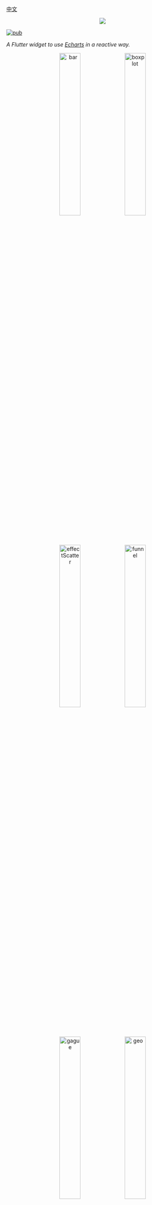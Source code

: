 [中文](https://github.com/entronad/flutter_echarts/blob/master/README_CN.md) 

<p align="center">
<img src="https://raw.githubusercontent.com/entronad/flutter_echarts/master/doc/logo.png" />
</p>

[![pub](https://img.shields.io/pub/v/flutter_echarts.svg)](https://pub.dev/packages/flutter_echarts)

*A Flutter widget to use [Echarts]((https://github.com/apache/incubator-echarts)) in a reactive way.* 

<div align="center">
<img src="https://user-images.githubusercontent.com/19553554/52197440-843a5200-289a-11e9-8601-3ce8d945b04a.gif" width="33%" height="33%" alt="bar"/>
<img src="https://user-images.githubusercontent.com/19553554/52360729-ad640980-2a77-11e9-84e2-feff7e11aea5.gif" width="33%" height="33%" alt="boxplot"/>
<img src="https://user-images.githubusercontent.com/19553554/52535290-4b611800-2d87-11e9-8bf2-b43a54a3bda8.png" width="33%" height="33%" alt="effectScatter"/>
<img src="https://user-images.githubusercontent.com/19553554/52332816-ac5eb800-2a36-11e9-8227-3538976f447d.gif" width="33%" height="33%" alt="funnel"/>
<img src="https://user-images.githubusercontent.com/19553554/52332988-0b243180-2a37-11e9-9db8-eb6b8c86a0de.png" width="33%" height="33%" alt="gague"/>
<img src="https://user-images.githubusercontent.com/19553554/52344575-133f9980-2a56-11e9-93e0-568e484936ce.gif" width="33%" height="33%" alt="geo"/>
<img src="https://user-images.githubusercontent.com/19553554/52727805-f7f20280-2ff0-11e9-91ab-cd99848e3127.gif" width="33%" height="33%" alt="graph"/>
<img src="https://user-images.githubusercontent.com/19553554/52345115-6534ef00-2a57-11e9-80cd-9cbfed252139.gif" width="33%" height="33%" alt="heatmap"/>
<img src="https://user-images.githubusercontent.com/19553554/52345490-4a16af00-2a58-11e9-9b43-7bbc86aa05b6.gif" width="33%" height="33%" alt="kline"/>
<img src="https://user-images.githubusercontent.com/19553554/52346064-b7770f80-2a59-11e9-9e03-6dae3a8c637d.gif" width="33%" height="33%" alt="line"/>
<img src="https://user-images.githubusercontent.com/19553554/52347117-248ba480-2a5c-11e9-8402-5a94054dca50.gif" width="33%" height="33%" alt="liquid"/>
<img src="https://user-images.githubusercontent.com/19553554/52347915-0a52c600-2a5e-11e9-8039-41268238576c.gif" width="33%" height="33%" alt="map"/>
<img src="https://user-images.githubusercontent.com/19553554/52535013-e48e2f80-2d83-11e9-8886-ac0d2122d6af.png" width="33%" height="33%" alt="parallel"/>
<img src="https://user-images.githubusercontent.com/19553554/52348202-bb596080-2a5e-11e9-84a7-60732be0743a.gif" width="33%" height="33%" alt="pie"/>
<img src="https://user-images.githubusercontent.com/19553554/52533994-932b7380-2d76-11e9-93b4-0de3132eb941.gif" width="33%" height="33%" alt="radar"/>
<img src="https://user-images.githubusercontent.com/19553554/52348431-420e3d80-2a5f-11e9-8cab-7b415592dc77.gif" width="33%" height="33%" alt="scatter"/>
<img src="https://user-images.githubusercontent.com/19553554/52348737-01fb8a80-2a60-11e9-94ac-dacbd7b58811.png" width="33%" height="33%" alt="wordCloud"/>
<img src="https://user-images.githubusercontent.com/19553554/52433989-4f075b80-2b49-11e9-9979-ef32c2d17c96.gif" width="33%" height="33%" alt="bar3D"/>
<img src="https://user-images.githubusercontent.com/19553554/52464826-4baab900-2bb7-11e9-8299-776f5ee43670.gif" width="33%" height="33%" alt="line3D"/>
<img src="https://user-images.githubusercontent.com/19553554/52802261-8d0cfe00-30ba-11e9-8ae7-ae0773770a59.gif" width="33%" height="33%" alt="sankey"/>
<img src="https://user-images.githubusercontent.com/19553554/52464647-aee81b80-2bb6-11e9-864e-c544392e523a.gif" width="33%" height="33%" alt="scatter3D"/>
<img src="https://user-images.githubusercontent.com/19553554/52465183-a55fb300-2bb8-11e9-8c10-4519c4e3f758.gif" width="33%" height="33%" alt="surface3D"/>
<img src="https://user-images.githubusercontent.com/19553554/52798246-7ebae400-30b2-11e9-8489-6c10339c3429.gif" width="33%" height="33%" alt="themeRiver"/>
<img src="https://user-images.githubusercontent.com/19553554/52349544-c2ce3900-2a61-11e9-82af-28aaaaae0d67.gif" width="33%" height="33%" alt="overlap"/>
</div>

# Features

**Reactive Updating**

The most exciting feature of Flutter widgets and React components is that the view could update reactively to the change of data. Thanks to Echarts' data driving architecture, flutter_echarts implemented a reactive way to connect chart with data. The chart will automatically re-render when the data in the `option` property changes.

**Two Way Communication**

The `onMessage` and `extraScript` properties provide a way to set event communication both from flutter to JavaScript or in controversy.

**Configurable Extensions**

Echarts has a lot of [extensions](https://echarts.apache.org/en/download-extension.html) . the `extensions` property allows you to inject the extension scripts as raw strings. In this way, you can copy these scripts to your source code, without concerning about the confusing assets dirs.

# Installing

Add this to your package's pubspec.yaml file:

```yaml
dependencies:
  flutter_echarts: #latest version
```

Now in your Dart code, you can use:

```dart
import 'package:flutter_echarts/flutter_echarts.dart';  
```

Details see [pub.dev](https://pub.dev/packages/flutter_echarts#-installing-tab-) .

# Usage

The flutter_echarts itself is very simple to use, just like a common statelessWidget:

> Details about the option is in the [Echarts docs](https://echarts.apache.org/en/option.html#title) or [Echarts examples](https://echarts.apache.org/examples/en/index.html) 

```
Container(
  child: Echarts(
  option: '''
    {
      xAxis: {
        type: 'category',
        data: ['Mon', 'Tue', 'Wed', 'Thu', 'Fri', 'Sat', 'Sun']
      },
      yAxis: {
        type: 'value'
      },
      series: [{
        data: [820, 932, 901, 934, 1290, 1330, 1320],
        type: 'line'
      }]
    }
  ''',
  ),
  width: 300,
  height: 250,
)
```

For an ios app, you need to add this entry to your Info.plist' `<dic>` tag:

```
<key>io.flutter.embedded_views_preview</key>
<string>YES</string>
```

A full example is here: [flutter_echarts_example](https://github.com/entronad/flutter_echarts/tree/master/example) .

# Widget Properties

**option**

*String*

*( required )*

The JavaScript Echarts Option for the chart as a string. The echarts is mainly configured by this property. You could use `jsonEncode()` function in dart:convert to convert data in Dart object form:

```
source: ${jsonEncode(_data1)},
```

Because JavaScript don't have `'''` , you can use this operator to reduce some escape operators for quotas:

```
Echarts(
  option: '''
  
    // option string
    
  ''',
),
```

**extraScript**

*String*

The JavaScript which will execute after the `Echarts.init()` and before any `chart.setOption()` . The widget has build a javascriptChennel named `Messager`, so you could use this identifier to send message from JavaScript to Flutter:

```
extraScript: '''
  chart.on('click', (params) => {
    if(params.componentType === 'series') {
  	  Messager.postMessage('anything');
    }
  });
''',
```

**onMessage**

*void Function(String)*

Function to handle the message sent by `Messager.postMessage()` in `extraScript` .

**extensions**

*List\<String\>*

List of strings that coyied from Echarts extensions, such as components, WebGL, languages, etc. You can download them [here](https://echarts.apache.org/en/download-extension.html) . Insert them as raw strings:

```
const liquidPlugin = r'''

  // copy from liquid.min.js

''';
```

**captureAllGestures**

*bool*

*( default: false )*

Whether the chart captures all gestures. Setting it ture is usefull when handling 3D rotation and data zoom bars. Note that will prevent containers like ListViews to act to gestures on the charts.

# Blog

[Reactive Echarts Flutter Widget](https://medium.com/@entronad/reactive-echarts-flutter-widget-fedab7f3c52f) 



---

If you have any suggestions or demands, please give an [issue](https://github.com/entronad/flutter_echarts/issues) .

*The gallery GIF is from [chenjiandongx](https://github.com/chenjiandongx)*